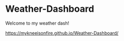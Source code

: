 # Weather-Dashboard
Welcome to my weather dash!

https://mykneeisonfire.github.io/Weather-Dashboard/
